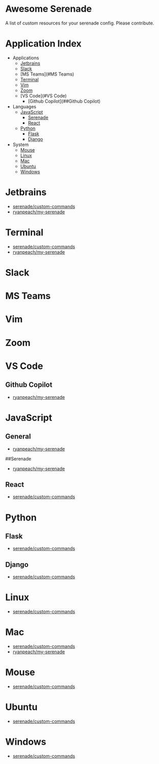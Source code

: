 # Awesome Serenade
A list of custom resources for your serenade config. Please contribute.

# Application Index

* Applications
  * [Jetbrains](#Jetbrains)
  * [Slack](#Slack)
  * [MS Teams](#MS Teams)
  * [Terminal](#Terminal)
  * [Vim](#Vim)
  * [Zoom](#Zoom)
  * [VS Code](#VS Code)
    * [Github Copilot](##Github Copilot)
* Languages
  * [JavaScript](#JavaScript)
    * [Serenade](##Serenade)
    * [React](##React)
  * [Python](#Python)
    * [Flask](##Flask)
    * [Django](##Django)
* System
  * [Mouse](#Mouse)
  * [Linux](#Linux)
  * [Mac](#Mac)
  * [Ubuntu](#Ubuntu)
  * [Windows](#Windows)

# Jetbrains

* [serenade/custom-commands](https://github.com/serenadeai/custom-commands/tree/master/applications)
* [ryanpeach/my-serenade](https://github.com/ryanpeach/my-serenade)

# Terminal

* [serenade/custom-commands](https://github.com/serenadeai/custom-commands/tree/master/applications)
* [ryanpeach/my-serenade](https://github.com/ryanpeach/my-serenade)

# Slack

# MS Teams

# Vim

# Zoom

# VS Code

## Github Copilot

* [ryanpeach/my-serenade](https://github.com/ryanpeach/my-serenade)

# JavaScript

## General

* [ryanpeach/my-serenade](https://github.com/ryanpeach/my-serenade)

##Serenade

* [ryanpeach/my-serenade](https://github.com/ryanpeach/my-serenade)

## React

* [serenade/custom-commands](https://github.com/serenadeai/custom-commands/tree/master/applications)

# Python

## Flask

* [serenade/custom-commands](https://github.com/serenadeai/custom-commands/tree/master/applications)

## Django

* [serenade/custom-commands](https://github.com/serenadeai/custom-commands/tree/master/applications)

# Linux

* [serenade/custom-commands](https://github.com/serenadeai/custom-commands/tree/master/applications)

# Mac

* [serenade/custom-commands](https://github.com/serenadeai/custom-commands/tree/master/applications)
* [ryanpeach/my-serenade](https://github.com/ryanpeach/my-serenade)

# Mouse

* [serenade/custom-commands](https://github.com/serenadeai/custom-commands/tree/master/applications)

# Ubuntu

* [serenade/custom-commands](https://github.com/serenadeai/custom-commands/tree/master/applications)

# Windows

* [serenade/custom-commands](https://github.com/serenadeai/custom-commands/tree/master/applications)



